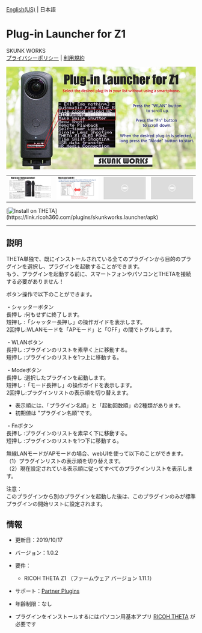 [English(US)](README.md) | 日本語

# Plug-in Launcher for Z1
SKUNK WORKS  
[プライバシーポリシー](../../README.ja.md#%E3%83%97%E3%83%A9%E3%82%A4%E3%83%90%E3%82%B7%E3%83%BC%E3%83%9D%E3%83%AA%E3%82%B7%E3%83%BC) | [利用規約](../../README.ja.md#%E5%88%A9%E7%94%A8%E8%A6%8F%E7%B4%84)

<div align="center">
 <img src="1.png">
 <table>
  <tr>
   <td><img src="2.png"></td>
   <td><img src="3.png"></td>
   <td><img src="../../resources/common/img/noimg.png"></td>
   <td><img src="../../resources/common/img/noimg.png"></td>
  </tr>
 </table>
</div>

[![Install on THETA](https://assets.ricoh360.com/image/upload/v1/front/theta/install-button.svg?)](https://link.ricoh360.com/plugins/skunkworks.launcher/apk)

***

## 説明
THETA単独で、既にインストールされている全てのプラグインから目的のプラグインを選択し、プラグインを起動することができます。  
もう、プラグインを起動する前に、スマートフォンやパソコンとTHETAを接続する必要がありません！  
  
ボタン操作で以下のことができます。  
  
・シャッターボタン  
長押し :何もせずに終了します。  
短押し :「シャッター長押し」の操作ガイドを表示します。  
2回押し:WLANモードを「APモード」と「OFF」の間でトグルします。  
  
・WLANボタン  
長押し :プラグインのリストを素早く上に移動する。  
短押し :プラグインのリストを1つ上に移動する。  
  
・Modeボタン  
長押し :選択したプラグインを起動します。  
短押し :「モード長押し」の操作ガイドを表示します。  
2回押し:プラグインリストの表示順を切り替えます。  
* 表示順には、「プラグイン名順」と「起動回数順」の2種類があります。
* 初期値は "プラグイン名順"です。
  
・Fnボタン  
長押し :プラグインのリストを素早く下に移動する。  
短押し :プラグインのリストを1つ下に移動する。  
  
  
無線LANモードがAPモードの場合、webUIを使って以下のことができます。  
（1）プラグインリストの表示順を切り替えます。  
（2）現在設定されている表示順に従ってすべてのプラグインリストを表示します。  
  
注意：  
このプラグインから別のプラグインを起動した後は、このプラグインのみが標準プラグインの開始リストに設定されます。  
  
  
## 情報
  * 更新日：2019/10/17
  * バージョン：1.0.2
  * 要件：
    * RICOH THETA Z1 （ファームウェア バージョン 1.11.1）
  * サポート：[Partner Plugins](https://github.com/theta-skunkworks/theta-plug-in-launcher)
  * 年齢制限：なし

* プラグインをインストールするにはパソコン用基本アプリ [RICOH THETA](https://theta360.com/ja/about/application/pc.html#app-detail-01) が必要です

